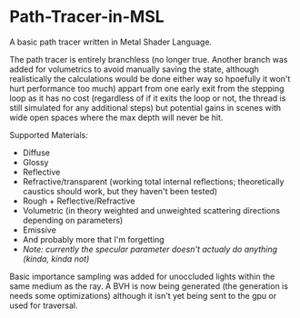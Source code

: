 # Path-Tracer-in-MSL
A basic path tracer written in Metal Shader Language.

The path tracer is entirely branchless (no longer true. Another branch was added for volumetrics to avoid manually saving the state, although realistically the calculations would be done either way so hpoefully it won't hurt performance too much) appart from one early exit from the stepping loop as it has no cost (regardless of if it exits the loop or not, the thread is still simulated for any additional steps) but potential gains in scenes with wide open spaces where the max depth will never be hit.

Supported Materials:
 * Diffuse
 * Glossy
 * Reflective
 * Refractive/transparent (working total internal reflections; theoretically caustics should work, but they haven't been tested)
 * Rough + Reflective/Refractive
 * Volumetric (in theory weighted and unweighted scattering directions depending on parameters)
 * Emissive
 * And probably more that I'm forgetting
 * *Note: currently the specular parameter doesn't actualy do anything (kinda, kinda not)*

Basic importance sampling was added for unoccluded lights within the same medium as the ray.
A BVH is now being generated (the generation is needs some optimizations) although it isn't yet being sent to the gpu or used for traversal.
